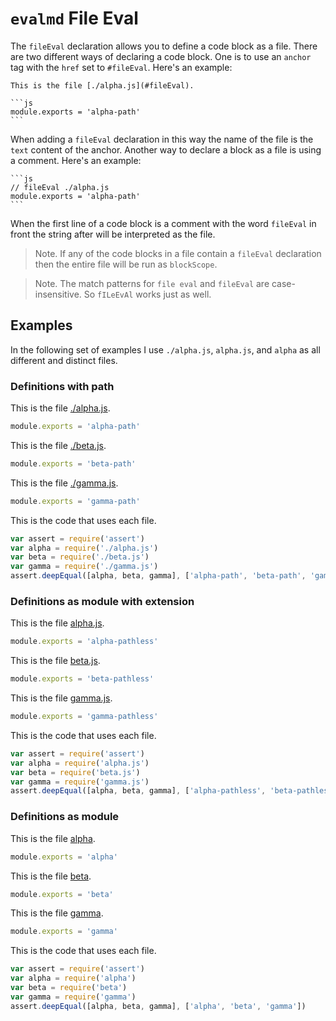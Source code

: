 # `evalmd` File Eval

The `fileEval` declaration allows you to define a code block as a file. There are two different ways of declaring a code block. One is to use an `anchor` tag with the `href` set to `#fileEval`. Here's an example:

    This is the file [./alpha.js](#fileEval).

    ```js
    module.exports = 'alpha-path'
    ```

When adding a `fileEval` declaration in this way the name of the file is the `text` content of the anchor. Another way to declare a block as a file is using a comment. Here's an example:

    ```js
    // fileEval ./alpha.js
    module.exports = 'alpha-path'
    ```

When the first line of a code block is a comment with the word `fileEval` in front the string after will be interpreted as the file.

> Note. If any of the code blocks in a file contain a `fileEval` declaration then the entire file will be run as `blockScope`.

> Note. The match patterns for `file eval` and `fileEval` are case-insensitive. So `fILeEvAl` works just as well.

## Examples

In the following set of examples I use `./alpha.js`, `alpha.js`, and `alpha` as all different and distinct files.

### Definitions with path

This is the file [./alpha.js](#fileEval).

```js
module.exports = 'alpha-path'
```

This is the file [./beta.js](#fileEval).

```js
module.exports = 'beta-path'
```

This is the file [./gamma.js](#fileEval).

```js
module.exports = 'gamma-path'
```

This is the code that uses each file.

```js
var assert = require('assert')
var alpha = require('./alpha.js')
var beta = require('./beta.js')
var gamma = require('./gamma.js')
assert.deepEqual([alpha, beta, gamma], ['alpha-path', 'beta-path', 'gamma-path'])
```

### Definitions as module with extension

This is the file [alpha.js](#fileEval).

```js
module.exports = 'alpha-pathless'
```

This is the file [beta.js](#fileEval).

```js
module.exports = 'beta-pathless'
```

This is the file [gamma.js](#fileEval).

```js
module.exports = 'gamma-pathless'
```

This is the code that uses each file.

```js
var assert = require('assert')
var alpha = require('alpha.js')
var beta = require('beta.js')
var gamma = require('gamma.js')
assert.deepEqual([alpha, beta, gamma], ['alpha-pathless', 'beta-pathless', 'gamma-pathless'])
```

### Definitions as module

This is the file [alpha](#fileEval).

```js
module.exports = 'alpha'
```

This is the file [beta](#fileEval).

```js
module.exports = 'beta'
```

This is the file [gamma](#fileEval).

```js
module.exports = 'gamma'
```

This is the code that uses each file.

```js
var assert = require('assert')
var alpha = require('alpha')
var beta = require('beta')
var gamma = require('gamma')
assert.deepEqual([alpha, beta, gamma], ['alpha', 'beta', 'gamma'])
```
